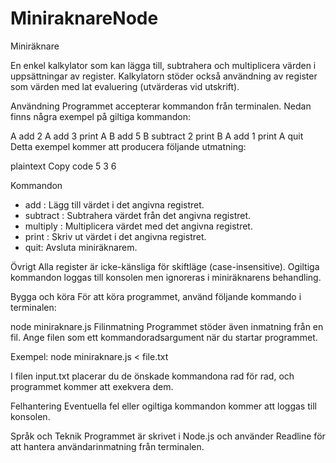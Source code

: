 # MiniraknareNode

Miniräknare

En enkel kalkylator som kan lägga till, subtrahera och multiplicera värden i uppsättningar av register. Kalkylatorn stöder också användning av register som värden med lat evaluering (utvärderas vid utskrift).

Användning
Programmet accepterar kommandon från terminalen. Nedan finns några exempel på giltiga kommandon:

A add 2
A add 3
print A
B add 5
B subtract 2
print B
A add 1
print A
quit
Detta exempel kommer att producera följande utmatning:

plaintext
Copy code
5
3
6

Kommandon
* <register> add <value>: Lägg till värdet i det angivna registret.
* <register> subtract <value>: Subtrahera värdet från det angivna registret.
* <register> multiply <value>: Multiplicera värdet med det angivna registret.
* print <register>: Skriv ut värdet i det angivna registret.
* quit: Avsluta miniräknarem.

Övrigt
Alla register är icke-känsliga för skiftläge (case-insensitive).
Ogiltiga kommandon loggas till konsolen men ignoreras i miniräknarens behandling.

Bygga och köra
För att köra programmet, använd följande kommando i terminalen:

node miniraknare.js
Filinmatning
Programmet stöder även inmatning från en fil. Ange filen som ett kommandoradsargument när du startar programmet. 

Exempel:
node miniraknare.js < file.txt

I filen input.txt placerar du de önskade kommandona rad för rad, och programmet kommer att exekvera dem.

Felhantering
Eventuella fel eller ogiltiga kommandon kommer att loggas till konsolen.

Språk och Teknik
Programmet är skrivet i Node.js och använder Readline för att hantera användarinmatning från terminalen.
